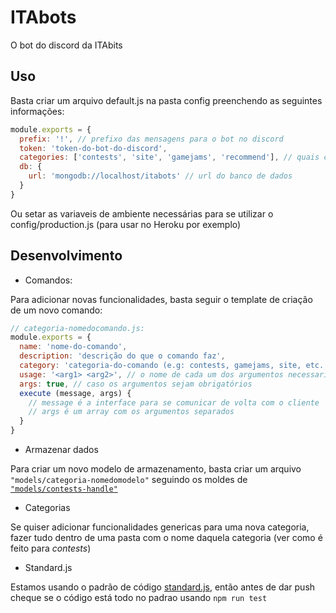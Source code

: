 ITAbots
=======

O bot do discord da ITAbits

Uso
---

Basta criar um arquivo default.js na pasta config preenchendo as seguintes informações:
```js
module.exports = {
  prefix: '!', // prefixo das mensagens para o bot no discord
  token: 'token-do-bot-do-discord',
  categories: ['contests', 'site', 'gamejams', 'recommend'], // quais categorias do bot quer usar
  db: {
    url: 'mongodb://localhost/itabots' // url do banco de dados
  }
}
```

Ou setar as variaveis de ambiente necessárias para se utilizar o config/production.js (para usar no Heroku por exemplo)

Desenvolvimento
---------------

- Comandos:


Para adicionar novas funcionalidades, basta seguir o template de criação de um novo comando:

```js
// categoria-nomedocomando.js:
module.exports = {
  name: 'nome-do-comando',
  description: 'descrição do que o comando faz',
  category: 'categoria-do-comando (e.g: contests, gamejams, site, etc...',
  usage: '<arg1> <arg2>', // o nome de cada um dos argumentos necessarios
  args: true, // caso os argumentos sejam obrigatórios
  execute (message, args) {
    // message é a interface para se comunicar de volta com o cliente
    // args é um array com os argumentos separados
  }
}
```

- Armazenar dados

Para criar um novo modelo de armazenamento, basta criar um arquivo `"models/categoria-nomedomodelo"` seguindo os moldes de [`"models/contests-handle"`](./models/contests-handle)

- Categorias

Se quiser adicionar funcionalidades genericas para uma nova categoria, fazer tudo dentro de uma pasta com o nome daquela categoria (ver como é feito para *contests*)

- Standard.js

Estamos usando o padrão de código [standard.js](https://standardjs.com/), então antes de dar push cheque se o código está todo no padrao usando `npm run test`

